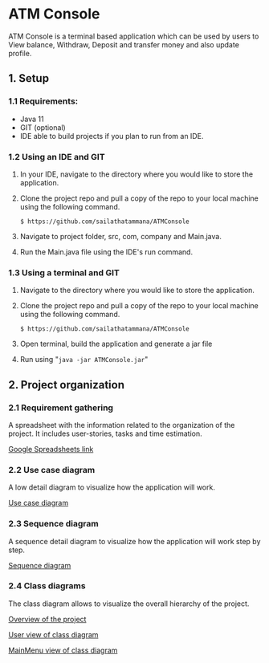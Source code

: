 # ATM Console

ATM Console is a terminal based application which can be used by users to View balance, Withdraw, Deposit and transfer money and also update profile.

## 1. Setup

### 1.1 Requirements:

- Java 11
- GIT (optional)
- IDE able to build projects if you plan to run from an IDE.

### 1.2 Using an IDE and GIT

1. In your IDE, navigate to the directory where you would like to store the application.

2. Clone the project repo and pull a copy of the repo to your local machine using the following command.

   `$ https://github.com/sailathatammana/ATMConsole`

3. Navigate to project folder, src, com, company and Main.java.

4. Run the Main.java file using the IDE's run command.

### 1.3 Using a terminal and GIT

1. Navigate to the directory where you would like to store the application.

2. Clone the project repo and pull a copy of the repo to your local machine using the following command.

   `$ https://github.com/sailathatammana/ATMConsole`

3. Open terminal, build the application and generate a jar file

4. Run using "`java -jar ATMConsole.jar`"

## 2. Project organization
### 2.1 Requirement gathering

A spreadsheet with the information related to the organization of the project. It includes user-stories, tasks and time estimation.

[Google Spreadsheets link](https://docs.google.com/spreadsheets/d/1deLMtjigNl2--NIP-oqNHew_vsdzyGyC/edit#gid=1529849734)

### 2.2 Use case diagram

A low detail diagram to visualize how the application will work.

[Use case diagram](https://bit.ly/3KRBBZv)

### 2.3 Sequence diagram

A sequence detail diagram to visualize how the application will work step by step.

[Sequence diagram](https://bit.ly/3RWrS6L)

### 2.4 Class diagrams

The class diagram allows to visualize the overall hierarchy of the project.

[Overview of the project]()

[User view of class diagram]()

[MainMenu view of class diagram]()





